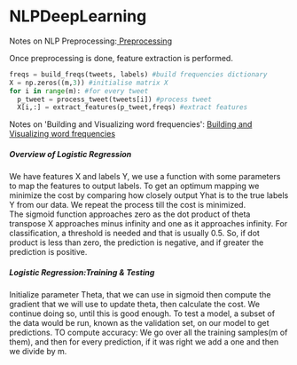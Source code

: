 # NLPDeepLearning
Notes on NLP Preprocessing:<a href="https://creative-owl-18d.notion.site/Preprocessing-644150dd16fb40618f7db31e2716601f?pvs=4"> Preprocessing</a>

Once preprocessing is done, feature extraction is performed.
```python
freqs = build_freqs(tweets, labels) #build frequencies dictionary
X = np.zeros((m,3)) #initialise matrix X
for i in range(m): #for every tweet
  p_tweet = process_tweet(tweets[i]) #process tweet
  X[i,:] = extract_features(p_tweet,freqs) #extract features
```
Notes on 'Building and Visualizing word frequencies': <a href="https://creative-owl-18d.notion.site/Building-and-Visualizing-word-frequencies-49ca5fbd6ad1409c800aae25d402a1e9?pvs=4"> Building and Visualizing word frequencies </a>

<h5>Overview of Logistic Regression</h5>
<p>
  We have features X and labels Y, we use a function with some parameters to map the features to output labels. To get an optimum mapping we minimize the cost by comparing how closely output Yhat is to the true labels Y from our data. We repeat the process till the cost is minimized.

<br>
The sigmoid function approaches zero as the dot product of theta transpose X approaches minus infinity and one as it approaches infinity.
For classification, a threshold is needed and that is usually 0.5. So, if dot product is less than zero, the prediction is negative, and if greater the prediction is positive.
</p>
<h5>Logistic Regression:Training & Testing</h5>
Initialize parameter Theta, that we can use in sigmoid then compute the gradient that we will use to update theta, then calculate the cost. We continue doing so, until this is good enough.
To test a model, a subset of the data would be run, known as the validation set, on our model to get predictions.
TO compute accuracy:
We go over all the training samples(m of them), and then for every prediction, if it was right we add a one and then we divide by m.
